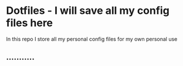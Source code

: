 # Dotfiles - I will save all my config files here

In this repo I store all my personal config files for my own personal use


## ...........
